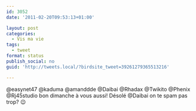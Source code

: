 ```yaml
---
id: 3052
date: '2011-02-20T09:53:13+01:00'

layout: post
categories:
  - Vis ma vie
tags:
  - tweet
format: status
publish_social: no
guid: 'http://tweets.local/?birdsite_tweet=39261279365513216'

---
```


@easynet47 @kaduma @amanddde @Daibai @Rhadax @Twikito @Phenix @Rj45studio bon dimanche à vous aussi! Désolé @Daibai on te spam pas trop? 😉